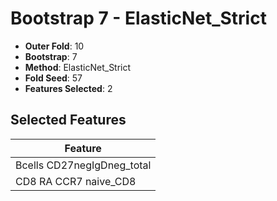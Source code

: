 # Bootstrap 7 - ElasticNet_Strict

- **Outer Fold**: 10
- **Bootstrap**: 7
- **Method**: ElasticNet_Strict
- **Fold Seed**: 57
- **Features Selected**: 2

## Selected Features

| Feature |
|---------|
| Bcells CD27negIgDneg_total |
| CD8 RA CCR7 naive_CD8 |
